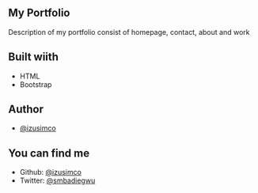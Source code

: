 
## My Portfolio

Description of my portfolio consist of homepage, contact, about and work
 
 ## Built wiith 
 - HTML
 - Bootstrap

## Author

- [@izusimco](https://www.github.com/izusimco)
 
 ## You can find me
 - Github: [@izusimco](https://www.github.com/izusimco)
 - Twitter: [@smbadiegwu](https://www.twitter.com)

